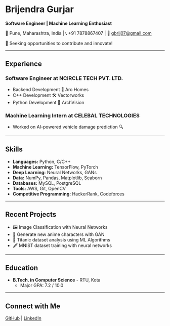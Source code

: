 # Brijendra Gurjar
**Software Engineer | Machine Learning Enthusiast**

📍 Pune, Maharashtra, India | 📞 +91 7878867407 | 📧 [gbrij07@gmail.com](mailto:gbrij07@gmail.com)

🚀 Seeking opportunities to contribute and innovate!

---

## Experience

### Software Engineer at NCIRCLE TECH PVT. LTD.
- Backend Development 🏡 Aro Homes
- C++ Development 🛠️ Vectorworks
- Python Development 🌌 ArchVision

### Machine Learning Intern at CELEBAL TECHNOLOGIES
- Worked on AI-powered vehicle damage prediction 🔍

---

## Skills

- **Languages:** Python, C/C++
- **Machine Learning:** TensorFlow, PyTorch
- **Deep Learning:** Neural Networks, GANs
- **Data:** NumPy, Pandas, Matplotlib, Seaborn
- **Databases:** MySQL, PostgreSQL
- **Tools:** AWS, Git, OpenCV
- **Competitive Programming:** HackerRank, Codeforces

---

## Recent Projects

- 🖼️ Image Classification with Neural Networks
- 🎨 Generate new anime characters with GAN
- 🚢 Titanic dataset analysis using ML Algorithms
- 🖋️ MNIST dataset training with neural networks

---

## Education

- **B.Tech. in Computer Science** - RTU, Kota
  - Major GPA: 7.2 / 10.0

---

## Connect with Me

[GitHub](https://github.com/Brijendra07) | [LinkedIn](https://www.linkedin.com/in/brijendra07/)

